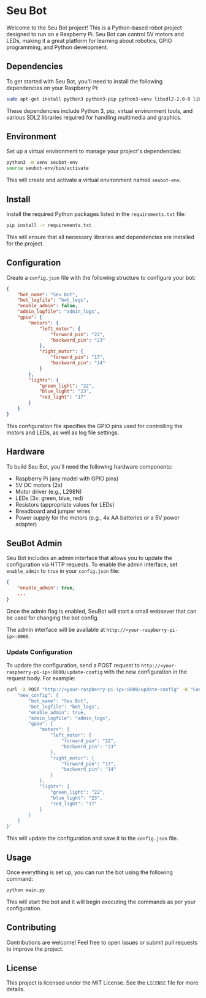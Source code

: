 # Seu Bot

Welcome to the Seu Bot project! This is a Python-based robot project designed to run on a Raspberry Pi. Seu Bot can control 5V motors and LEDs, making it a great platform for learning about robotics, GPIO programming, and Python development.

## Dependencies

To get started with Seu Bot, you'll need to install the following dependencies on your Raspberry Pi:

```sh
sudo apt-get install python3 python3-pip python3-venv libsdl2-2.0-0 libsdl2-dev libsdl2-mixer-2.0-0 libsdl2-image-2.0-0 libsdl2-ttf-2.0-0
```

These dependencies include Python 3, pip, virtual environment tools, and various SDL2 libraries required for handling multimedia and graphics.

## Environment

Set up a virtual environment to manage your project's dependencies:

```sh
python3 -m venv seubot-env
source seubot-env/bin/activate
```

This will create and activate a virtual environment named `seubot-env`.

## Install

Install the required Python packages listed in the `requirements.txt` file:

```sh
pip install -r requirements.txt
```

This will ensure that all necessary libraries and dependencies are installed for the project.

## Configuration

Create a `config.json` file with the following structure to configure your bot:

```json
{
    "bot_name": "Seu Bot",
    "bot_logfile": "bot_logs",
    "enable_admin": false,
    "admin_logfile": "admin_logs",
    "gpio": {
        "motors": {
            "left_motor": {
                "forward_pin": "22",
                "backward_pin": "23"
            },
            "right_motor": {
                "forward_pin": "17",
                "backward_pin": "14"
            }
        },
        "lights": {
            "green_light": "22",
            "blue_light": "23",
            "red_light": "17"
        }
    }
}
```

This configuration file specifies the GPIO pins used for controlling the motors and LEDs, as well as log file settings.

## Hardware

To build Seu Bot, you'll need the following hardware components:

- Raspberry Pi (any model with GPIO pins)
- 5V DC motors (2x)
- Motor driver (e.g., L298N)
- LEDs (3x: green, blue, red)
- Resistors (appropriate values for LEDs)
- Breadboard and jumper wires
- Power supply for the motors (e.g., 4x AA batteries or a 5V power adapter)

## SeuBot Admin

Seu Bot includes an admin interface that allows you to update the configuration via HTTP requests. To enable the admin interface, set `enable_admin` to `true` in your `config.json` file:

```json
{
    "enable_admin": true,
    ...
}
```

Once the admin flag is enabled, SeuBot will start a small websever that can be used for changing the bot config.

The admin interface will be available at `http://<your-raspberry-pi-ip>:8000`.

### Update Configuration

To update the configuration, send a POST request to `http://<your-raspberry-pi-ip>:8000/update-config` with the new configuration in the request body. For example:

```sh
curl -X POST "http://<your-raspberry-pi-ip>:8000/update-config" -H "Content-Type: application/json" -d '{
    "new_config": {
        "bot_name": "Seu Bot",
        "bot_logfile": "bot_logs",
        "enable_admin": true,
        "admin_logfile": "admin_logs",
        "gpio": {
            "motors": {
                "left_motor": {
                    "forward_pin": "22",
                    "backward_pin": "23"
                },
                "right_motor": {
                    "forward_pin": "17",
                    "backward_pin": "14"
                }
            },
            "lights": {
                "green_light": "22",
                "blue_light": "23",
                "red_light": "17"
            }
        }
    }
}'
```

This will update the configuration and save it to the `config.json` file.

## Usage

Once everything is set up, you can run the bot using the following command:

```sh
python main.py
```

This will start the bot and it will begin executing the commands as per your configuration.

## Contributing

Contributions are welcome! Feel free to open issues or submit pull requests to improve the project.

## License

This project is licensed under the MIT License. See the `LICENSE` file for more details.